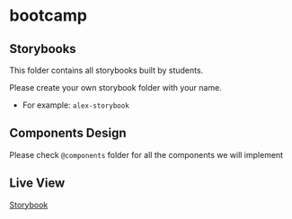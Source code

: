 # bootcamp

## Storybooks

This folder contains all storybooks built by students.

Please create your own storybook folder with your name.

- For example: `alex-storybook`

## Components Design
Please check `@components` folder for all the components we will implement


## Live View

[Storybook](https://spa-alex-storybook.s3.ca-central-1.amazonaws.com/index.html)

